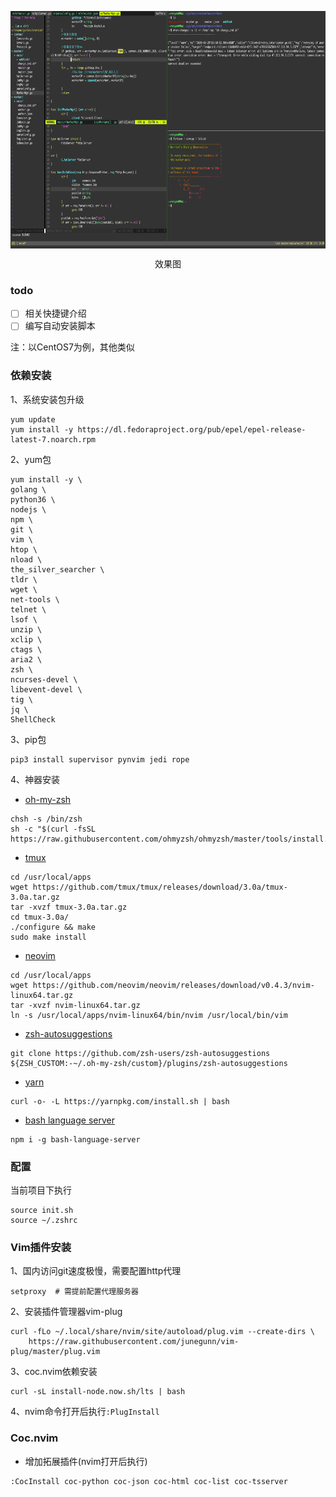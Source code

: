 <p align="center"><img src="./worker.png" align="center" height="380" width="600" ></p>
<p align="center">效果图</p>

### todo
- [ ] 相关快捷键介绍
- [ ] 编写自动安装脚本

注：以CentOS7为例，其他类似
### 依赖安装
1、系统安装包升级
```shell
yum update
yum install -y https://dl.fedoraproject.org/pub/epel/epel-release-latest-7.noarch.rpm
```
2、yum包
```shell
yum install -y \
golang \
python36 \
nodejs \
npm \
git \
vim \
htop \
nload \
the_silver_searcher \
tldr \
wget \
net-tools \
telnet \
lsof \
unzip \
xclip \
ctags \
aria2 \
zsh \
ncurses-devel \
libevent-devel \
tig \
jq \
ShellCheck
```
3、pip包
```shell
pip3 install supervisor pynvim jedi rope
```
4、神器安装
* [oh-my-zsh](https://github.com/ohmyzsh/ohmyzsh)
```shell
chsh -s /bin/zsh
sh -c "$(curl -fsSL https://raw.githubusercontent.com/ohmyzsh/ohmyzsh/master/tools/install.sh)"
```
* [tmux](https://github.com/tmux/tmux)
```shell
cd /usr/local/apps
wget https://github.com/tmux/tmux/releases/download/3.0a/tmux-3.0a.tar.gz
tar -xvzf tmux-3.0a.tar.gz
cd tmux-3.0a/
./configure && make
sudo make install
```
* [neovim](https://github.com/neovim/neovim/releases/tag/v0.4.3)
```shell
cd /usr/local/apps
wget https://github.com/neovim/neovim/releases/download/v0.4.3/nvim-linux64.tar.gz
tar -xvzf nvim-linux64.tar.gz
ln -s /usr/local/apps/nvim-linux64/bin/nvim /usr/local/bin/vim
```
* [zsh-autosuggestions](https://github.com/zsh-users/zsh-autosuggestions/blob/master/INSTALL.md#oh-my-zsh)
```shell
git clone https://github.com/zsh-users/zsh-autosuggestions ${ZSH_CUSTOM:-~/.oh-my-zsh/custom}/plugins/zsh-autosuggestions
```
* [yarn](https://classic.yarnpkg.com/en/docs/install#mac-stable)
```shell
curl -o- -L https://yarnpkg.com/install.sh | bash
```

* [bash language server](https://github.com/bash-lsp/bash-language-server)
```
npm i -g bash-language-server
```

### 配置
当前项目下执行
```shell
source init.sh
source ~/.zshrc
```

### Vim插件安装
1、国内访问git速度极慢，需要配置http代理
```shell
setproxy  # 需提前配置代理服务器
```
2、安装插件管理器vim-plug
```shell
curl -fLo ~/.local/share/nvim/site/autoload/plug.vim --create-dirs \
    https://raw.githubusercontent.com/junegunn/vim-plug/master/plug.vim
```
3、coc.nvim依赖安装
```
curl -sL install-node.now.sh/lts | bash
```
4、nvim命令打开后执行`:PlugInstall`

### Coc.nvim
* 增加拓展插件(nvim打开后执行)
```vim
:CocInstall coc-python coc-json coc-html coc-list coc-tsserver
```
